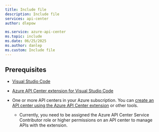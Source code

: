 ```yaml
---
title: Include file
description: Include file
services: api-center
author: dlepow

ms.service: azure-api-center
ms.topic: include
ms.date: 06/25/2025
ms.author: danlep
ms.custom: Include file
---
```


## Prerequisites

* [Visual Studio Code](https://code.visualstudio.com/)
    
* [Azure API Center extension for Visual Studio Code](https://marketplace.visualstudio.com/items?itemName=apidev.azure-api-center)

* One or more API centers in your Azure subscription. You can [create an API center using the Azure API Center extension](../set-up-api-center-vs-code-extension.md) or other tools.

    * Currently, you need to be assigned the Azure API Center Service Contributor role or higher permissions on an API center to manage APIs with the extension.
